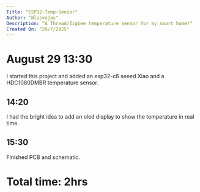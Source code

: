 ```yaml
---
Title: “ESP32-Temp-Sensor"
Author: “@lasvejas"
Description: “A Thread/Zigbee temperature sensor for my smart home!"
Created On: “29/7/2025"
---
```


# August 29 13:30

I started this project and added an esp32-c6 seeed Xiao and a HDC1080DMBR temperature sensor.

## 14:20
I had the bright idea to add an oled display to show the temperature in real time.

## 15:30
Finished PCB and schematic.



# Total time: 2hrs